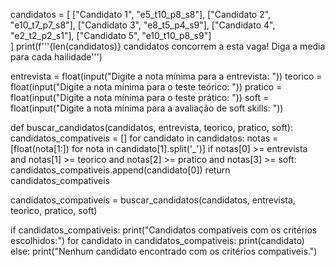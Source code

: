 candidatos = [
    ["Candidato 1", "e5_t10_p8_s8"],
    ["Candidato 2", "e10_t7_p7_s8"],
    ["Candidato 3", "e8_t5_p4_s9"],
    ["Candidato 4", "e2_t2_p2_s1"],
    ["Candidato 5", "e10_t10_p8_s9"]  
]
print(f'''{len(candidatos)} candidatos concorrem a esta vaga! Diga a media para cada hailidade''')

entrevista = float(input("Digite a nota mínima para a entrevista: "))
teorico = float(input("Digite a nota mínima para o teste teórico: "))
pratico = float(input("Digite a nota mínima para o teste prático: "))
soft = float(input("Digite a nota mínima para a avaliação de soft skills: "))

def buscar_candidatos(candidatos, entrevista, teorico, pratico, soft):
      candidatos_compativeis = []
      for candidato in candidatos:
            notas = [float(nota[1:]) 
                 for nota in candidato[1].split('_')]
            if notas[0] >= entrevista and notas[1] >= teorico and notas[2] >= pratico and notas[3] >= soft: candidatos_compativeis.append(candidato[0])
            return candidatos_compativeis
      

candidatos_compativeis = buscar_candidatos(candidatos, entrevista, teorico, pratico, soft)

if candidatos_compativeis:
    print("Candidatos compatíveis com os critérios escolhidos:")
    for candidato in candidatos_compativeis:
        print(candidato)
else:
    print("Nenhum candidato encontrado com os critérios compativeis.")
